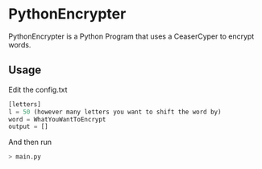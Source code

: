 # PythonEncrypter

PythonEncrypter is a Python Program that uses a CeaserCyper to encrypt words.


## Usage

Edit the config.txt 

```python
[letters]
l = 50 (however many letters you want to shift the word by)
word = WhatYouWantToEncrypt
output = []
```
And then run
```python
> main.py
```